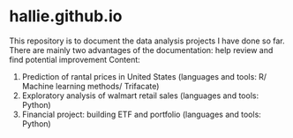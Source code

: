 # hallie.github.io
This repository is to document the data analysis projects I have done so far. There are mainly two advantages of the documentation: help review and find potential improvement 
Content:
1. Prediction of rantal prices in United States (languages and tools: R/ Machine learning methods/ Trifacate)
2. Exploratory analysis of walmart retail sales (languages and tools: Python)
3. Financial project: building ETF and portfolio (languages and tools: Python)
